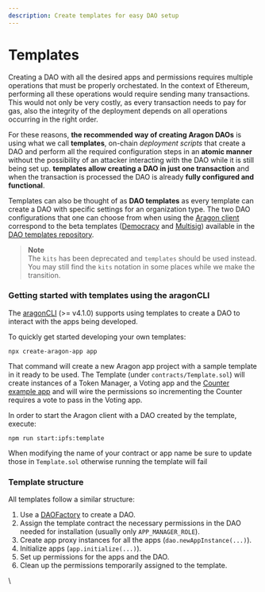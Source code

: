 ```yaml
---
description: Create templates for easy DAO setup
---
```


# Templates

Creating a DAO with all the desired apps and permissions requires multiple operations that must be properly orchestated. In the context of Ethereum, performing all these operations would require sending many transactions. This would not only be very costly, as every transaction needs to pay for gas, also the integrity of the deployment depends on all operations occurring in the right order.

For these reasons, **the recommended way of creating Aragon DAOs** is using what we call **templates**, on-chain _deployment scripts_ that create a DAO and perform all the required configuration steps in an **atomic manner** without the possibility of an attacker interacting with the DAO while it is still being set up. **templates allow creating a DAO in just one transaction** and when the transaction is processed the DAO is already **fully configured and functional**.

Templates can also be thought of as **DAO templates** as every template can create a DAO with specific settings for an organization type. The two DAO configurations that one can choose from when using the [Aragon client](http://app.aragon.org) correspond to the beta templates ([Democracy](https://github.com/aragon/dao-templates/blob/ce62d132d944951dc200df8aa74e42db8e70a094/kits/democracy/contracts/DemocracyKit.sol) and [Multisig](https://github.com/aragon/dao-templates/blob/ce62d132d944951dc200df8aa74e42db8e70a094/kits/multisig/contracts/MultisigKit.sol)) available in the [DAO templates repository](https://github.com/aragon/dao-templates).

> **Note**\
> The `kits` has been deprecated and `templates` should be used instead. You may still find the `kits` notation in some places while we make the transition.

### Getting started with templates using the aragonCLI <a href="#getting-started-with-templates-using-the-aragoncli" id="getting-started-with-templates-using-the-aragoncli"></a>

The [aragonCLI](https://hack.aragon.org/docs/cli-intro.html) (>= v4.1.0) supports using templates to create a DAO to interact with the apps being developed.

To quickly get started developing your own templates:

```
npx create-aragon-app app
```

That command will create a new Aragon app project with a sample template in it ready to be used. The Template (under `contracts/Template.sol`) will create instances of a Token Manager, a Voting app and the [Counter example app](https://hack.aragon.org/docs/tutorial.html) and will wire the permissions so incrementing the Counter requires a vote to pass in the Voting app.

In order to start the Aragon client with a DAO created by the template, execute:

```
npm run start:ipfs:template
```

When modifying the name of your contract or app name be sure to update those in `Template.sol` otherwise running the template will fail

### Template structure <a href="#template-structure" id="template-structure"></a>

All templates follow a similar structure:

1. Use a [DAOFactory](https://github.com/aragon/aragonOS/blob/4.0.1/contracts/factory/DAOFactory.sol) to create a DAO.
2. Assign the template contract the necessary permissions in the DAO needed for installation (usually only `APP_MANAGER_ROLE`).
3. Create app proxy instances for all the apps (`dao.newAppInstance(...)`).
4. Initialize apps (`app.initialize(...)`).
5. Set up permissions for the apps and the DAO.
6. Clean up the permissions temporarily assigned to the template.

\
